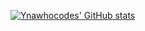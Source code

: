 [![Ynawhocodes' GitHub stats](https://github-readme-stats.vercel.app/api?username=ynawhocodes)](https://github.com/ynawhocodes/github-readme-stats)
